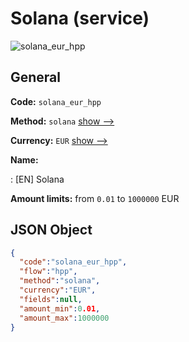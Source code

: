 
# Solana (service) 
![solana_eur_hpp](https://static.openfintech.io/payment_methods/solana_eur_hpp/logo.svg?w=400&c=v0.59.26#w200)  

## General 
 
**Code:** `solana_eur_hpp` 
 
**Method:** `solana` 
 [show -->](/payment-methods/solana/) 
 
**Currency:** `EUR` [show -->](/currencies/EUR/) 
 
**Name:** 
 
:	[EN] Solana 
 
**Amount limits:** from `0.01` to `1000000` EUR 

## JSON Object 

```json
{
  "code":"solana_eur_hpp",
  "flow":"hpp",
  "method":"solana",
  "currency":"EUR",
  "fields":null,
  "amount_min":0.01,
  "amount_max":1000000
}
```  
